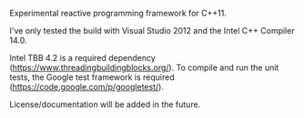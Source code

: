 Experimental reactive programming framework for C++11.

I've only tested the build with Visual Studio 2012 and the Intel C++ Compiler 14.0.

Intel TBB 4.2 is a required dependency (https://www.threadingbuildingblocks.org/).
To compile and run the unit tests, the Google test framework is required (https://code.google.com/p/googletest/).

License/documentation will be added in the future.